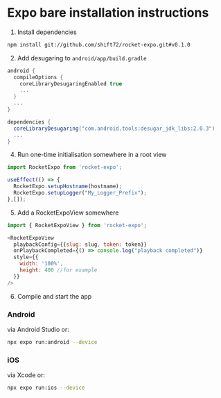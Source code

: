 # Expo bare installation instructions

1. Install dependencies
```bash
npm install git://github.com/shift72/rocket-expo.git#v0.1.0
```

2. Add desugaring to `android/app/build.gradle`
```groovy
android {
  compileOptions {
    coreLibraryDesugaringEnabled true
    ...
  }
  ...
}

dependencies {
  coreLibraryDesugaring("com.android.tools:desugar_jdk_libs:2.0.3")
  ...
}
```

4. Run one-time initialisation somewhere in a root view
```js
import RocketExpo from 'rocket-expo';

useEffect(() => {
  RocketExpo.setupHostname(hostname);
  RocketExpo.setupLogger("My_Logger_Prefix");
},[]);
```

5. Add a RocketExpoView somewhere
```js
import { RocketExpoView } from 'rocket-expo';

<RocketExpoView
  playbackConfig={{slug: slug, token: token}}
  onPlaybackCompleted={() => console.log("playback completed")}
  style={{
    width: '100%',
    height: 400 //for example
  }}
/>
```

6. Compile and start the app
### Android
via Android Studio or:
```bash
npx expo run:android --device
```
### iOS
via Xcode or:
```bash
npx expo run:ios --device
```